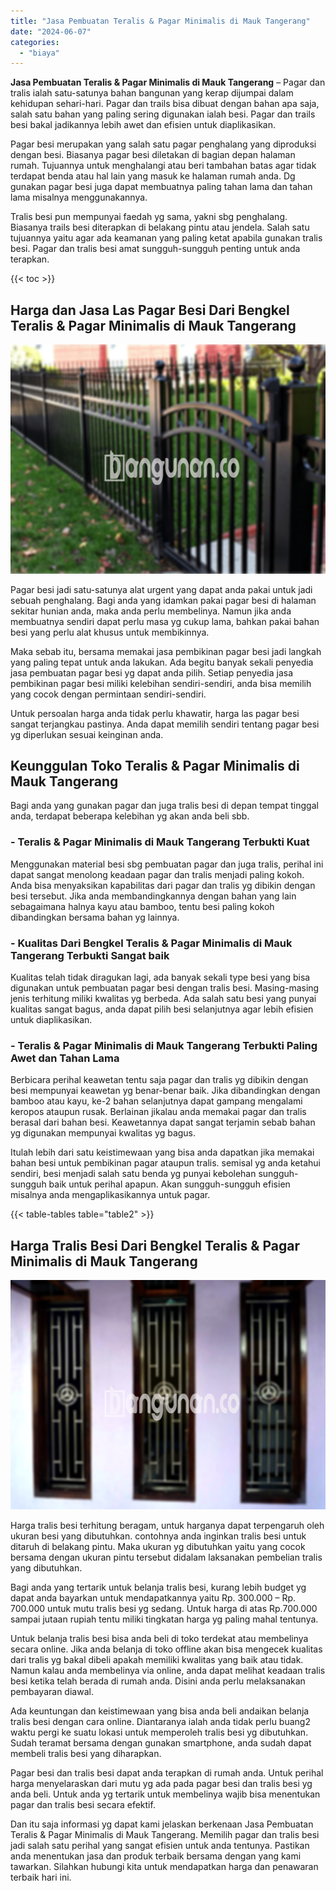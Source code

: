 ```yaml
---
title: "Jasa Pembuatan Teralis & Pagar Minimalis di Mauk Tangerang"
date: "2024-06-07"
categories: 
  - "biaya"
---
```


**Jasa Pembuatan Teralis & Pagar Minimalis di Mauk Tangerang** – Pagar dan tralis ialah satu-satunya bahan bangunan yang kerap dijumpai dalam kehidupan sehari-hari. Pagar dan trails bisa dibuat dengan bahan apa saja, salah satu bahan yang paling sering digunakan ialah besi. Pagar dan trails besi bakal jadikannya lebih awet dan efisien untuk diaplikasikan.

Pagar besi merupakan yang salah satu pagar penghalang yang diproduksi dengan besi. Biasanya pagar besi diletakan di bagian depan halaman rumah. Tujuannya untuk menghalangi atau beri tambahan batas agar tidak terdapat benda atau hal lain yang masuk ke halaman rumah anda. Dg gunakan pagar besi juga dapat membuatnya paling tahan lama dan tahan lama misalnya menggunakannya.

Tralis besi pun mempunyai faedah yg sama, yakni sbg penghalang. Biasanya trails besi diterapkan di belakang pintu atau jendela. Salah satu tujuannya yaitu agar ada keamanan yang paling ketat apabila gunakan tralis besi. Pagar dan tralis besi amat sungguh-sungguh penting untuk anda terapkan.

{{< toc >}}

## Harga dan Jasa Las Pagar Besi Dari Bengkel Teralis & Pagar Minimalis di Mauk Tangerang

![Jasa Pembuatan Teralis & Pagar Minimalis di Mauk Tangerang](/images/pagar-minimalis-murah-65.png)

Pagar besi jadi satu-satunya alat urgent yang dapat anda pakai untuk jadi sebuah penghalang. Bagi anda yang idamkan pakai pagar besi di halaman sekitar hunian anda, maka anda perlu membelinya. Namun jika anda membuatnya sendiri dapat perlu masa yg cukup lama, bahkan pakai bahan besi yang perlu alat khusus untuk membikinnya.

Maka sebab itu, bersama memakai jasa pembikinan pagar besi jadi langkah yang paling tepat untuk anda lakukan. Ada begitu banyak sekali penyedia jasa pembuatan pagar besi yg dapat anda pilih. Setiap penyedia jasa pembikinan pagar besi miliki kelebihan sendiri-sendiri, anda bisa memilih yang cocok dengan permintaan sendiri-sendiri.

Untuk persoalan harga anda tidak perlu khawatir, harga las pagar besi sangat terjangkau pastinya. Anda dapat memilih sendiri tentang pagar besi yg diperlukan sesuai keinginan anda.

## Keunggulan Toko Teralis & Pagar Minimalis di Mauk Tangerang

Bagi anda yang gunakan pagar dan juga tralis besi di depan tempat tinggal anda, terdapat beberapa kelebihan yg akan anda beli sbb.

### \- Teralis & Pagar Minimalis di Mauk Tangerang Terbukti Kuat

Menggunakan material besi sbg pembuatan pagar dan juga tralis, perihal ini dapat sangat menolong keadaan pagar dan tralis menjadi paling kokoh. Anda bisa menyaksikan kapabilitas dari pagar dan tralis yg dibikin dengan besi tersebut. Jika anda membandingkannya dengan bahan yang lain sebagaimana halnya kayu atau bamboo, tentu besi paling kokoh dibandingkan bersama bahan yg lainnya.

### \- Kualitas Dari Bengkel Teralis & Pagar Minimalis di Mauk Tangerang Terbukti Sangat baik

Kualitas telah tidak diragukan lagi, ada banyak sekali type besi yang bisa digunakan untuk pembuatan pagar besi dengan tralis besi. Masing-masing jenis terhitung miliki kwalitas yg berbeda. Ada salah satu besi yang punyai kualitas sangat bagus, anda dapat pilih besi selanjutnya agar lebih efisien untuk diaplikasikan.

### \- Teralis & Pagar Minimalis di Mauk Tangerang Terbukti Paling Awet dan Tahan Lama

Berbicara perihal keawetan tentu saja pagar dan tralis yg dibikin dengan besi mempunyai keawetan yg benar-benar baik. Jika dibandingkan dengan bamboo atau kayu, ke-2 bahan selanjutnya dapat gampang mengalami keropos ataupun rusak. Berlainan jikalau anda memakai pagar dan tralis berasal dari bahan besi. Keawetannya dapat sangat terjamin sebab bahan yg digunakan mempunyai kwalitas yg bagus.

Itulah lebih dari satu keistimewaan yang bisa anda dapatkan jika memakai bahan besi untuk pembikinan pagar ataupun tralis. semisal yg anda ketahui sendiri, besi menjadi salah satu benda yg punyai kebolehan sungguh-sungguh baik untuk perihal apapun. Akan sungguh-sungguh efisien misalnya anda mengaplikasikannya untuk pagar.

{{< table-tables table="table2" >}}

## Harga Tralis Besi Dari Bengkel Teralis & Pagar Minimalis di Mauk Tangerang

![Jasa Pembuatan Teralis & Pagar Minimalis di Mauk Tangerang](/images/teralis-minimalis-murah-40.png)

Harga tralis besi terhitung beragam, untuk harganya dapat terpengaruh oleh ukuran besi yang dibutuhkan. contohnya anda inginkan tralis besi untuk ditaruh di belakang pintu. Maka ukuran yg dibutuhkan yaitu yang cocok bersama dengan ukuran pintu tersebut didalam laksanakan pembelian tralis yang dibutuhkan.

Bagi anda yang tertarik untuk belanja tralis besi, kurang lebih budget yg dapat anda bayarkan untuk mendapatkannya yaitu Rp. 300.000 – Rp. 700.000 untuk mutu tralis besi yg sedang. Untuk harga di atas Rp.700.000 sampai jutaan rupiah tentu miliki tingkatan harga yg paling mahal tentunya.

Untuk belanja tralis besi bisa anda beli di toko terdekat atau membelinya secara online. Jika anda belanja di toko offline akan bisa mengecek kualitas dari tralis yg bakal dibeli apakah memiliki kwalitas yang baik atau tidak. Namun kalau anda membelinya via online, anda dapat melihat keadaan tralis besi ketika telah berada di rumah anda. Disini anda perlu melaksanakan pembayaran diawal.

Ada keuntungan dan keistimewaan yang bisa anda beli andaikan belanja tralis besi dengan cara online. Diantaranya ialah anda tidak perlu buang2 waktu pergi ke suatu lokasi untuk memperoleh tralis besi yg dibutuhkan. Sudah teramat bersama dengan gunakan smartphone, anda sudah dapat membeli tralis besi yang diharapkan.

Pagar besi dan tralis besi dapat anda terapkan di rumah anda. Untuk perihal harga menyelaraskan dari mutu yg ada pada pagar besi dan tralis besi yg anda beli. Untuk anda yg tertarik untuk membelinya wajib bisa menentukan pagar dan tralis besi secara efektif.

Dan itu saja informasi yg dapat kami jelaskan berkenaan Jasa Pembuatan Teralis & Pagar Minimalis di Mauk Tangerang. Memilih pagar dan tralis besi jadi salah satu perihal yang sangat efisien untuk anda tentunya. Pastikan anda menentukan jasa dan produk terbaik bersama dengan yang kami tawarkan. Silahkan hubungi kita untuk mendapatkan harga dan penawaran terbaik hari ini.
